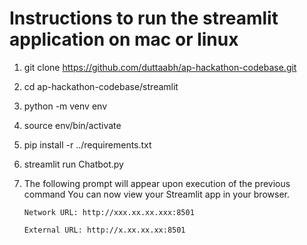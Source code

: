 # Instructions to run the streamlit application on mac or linux
1. git clone https://github.com/duttaabh/ap-hackathon-codebase.git
2. cd ap-hackathon-codebase/streamlit
3. python -m venv env
4. source env/bin/activate
5. pip install -r ../requirements.txt
6. streamlit run Chatbot.py
7. The following prompt will appear upon execution of the previous command
   You can now view your Streamlit app in your browser.

       Network URL: http://xxx.xx.xx.xxx:8501

       External URL: http://x.xx.xx.xx:8501
